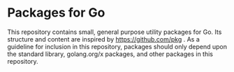# Packages for Go

This repository contains small, general purpose utility packages for Go. Its
structure and content are inspired by https://github.com/pkg . As a guideline
for inclusion in this repository, packages should only depend upon the
standard library, golang.org/x packages, and other packages in this repository.

